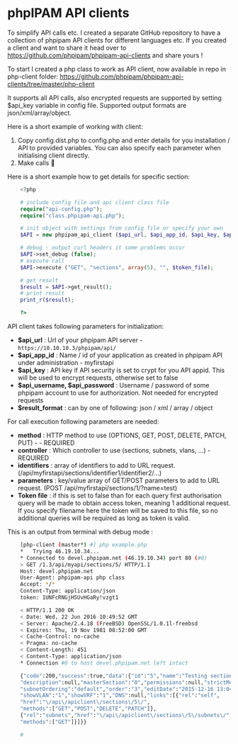 # phpIPAM API clients

To simplify API calls etc. I created a separate GitHub repository to have a collection of phpipam API clients for different languages etc. If you created a client and want to share it head over to <https://github.com/phpipam/phpipam-api-clients> and share yours !

To start I created a php class to work as API client, now available in repo in php-client folder:
<https://github.com/phpipam/phpipam-api-clients/tree/master/php-client>

It supports all API calls, also encrypted requests are supported by setting $api_key variable in config file. Supported output formats are json/xml/array/object.

Here is a short example of working with client:

  1. Copy config.dist.php to config.php and enter details for you installation / API to provided variables. You can also specify each parameter when initialising client directly.
  2. Make calls 🙂

Here is a short example how to get details for specific section:

```php
    <?php

    # include config file and api client class file
    require("api-config.php");
    require("class.phpipam-api.php");

    # init object with settings from config file or specify your own
    $API = new phpipam_api_client ($api_url, $api_app_id, $api_key, $api_username, $api_password, $result_format);

    # debug - output curl headers it some problems occur
    $API->set_debug (false);
    # execute call
    $API->execute ("GET", "sections", array(5), "", $token_file);

    # get result
    $result = $API->get_result();
    # print result
    print_r($result);

    ?>
```

API client takes following parameters for initialization:

* **$api_url** : Url of your phpipam API server - `https://10.10.10.3/phpipam/api/`
* **$api_app_id** : Name / id of your application as created in phpipam API under administration - myfirstapi
* **$api_key** : API key if API security is set to crypt for you API appid. This will be used to encrypt requests, otherwise set to false
* **$api_username, $api_password** : Username / password of some phpipam account to use for authorization. Not needed for encrypted requests
* **$result_format** : can by one of following: json / xml / array / object

For call execution following parameters are needed:

* **method** : HTTP method to use (OPTIONS, GET, POST, DELETE, PATCH, PUT) - - REQUIRED
* **controller** : Which controller to use (sections, subnets, vlans, ...) - REQUIRED
* **identifiers** : array of identifiers to add to URL request. (/api/myfirstapi/sections/identifier1/identifier2/...)
* **parameters** : key/value array of GET/POST parameters to add to URL request. (POST /api/myfirstapi/sections/1/?name=test)
* **Token file** : if this is set to false than for each query first authorisation query will be made to obtain access token, meaning 1 additional request. If you specify filename here the token will be saved to this file, so no additional queries will be required as long as token is valid.

This is an output from terminal with debug mode :

```bash
    [php-client (master*) #] php example.php
    *   Trying 46.19.10.34...
    * Connected to devel.phpipam.net (46.19.10.34) port 80 (#0)
    > GET /1.3/api/myapi/sections/5/ HTTP/1.1
    Host: devel.phpipam.net
    User-Agent: phpipam-api php class
    Accept: */*
    Content-Type: application/json
    token: 1UNFcRNGjH5UvHGaRy!vzgt1

    < HTTP/1.1 200 OK
    < Date: Wed, 22 Jun 2016 10:49:52 GMT
    < Server: Apache/2.4.18 (FreeBSD) OpenSSL/1.0.1l-freebsd
    < Expires: Thu, 19 Nov 1981 08:52:00 GMT
    < Cache-Control: no-cache
    < Pragma: no-cache
    < Content-Length: 451
    < Content-Type: application/json
    * Connection #0 to host devel.phpipam.net left intact

    {"code":200,"success":true,"data":{"id":"5","name":"Testing section",
    "description":null,"masterSection":"0","permissions":null,"strictMode":"1",
    "subnetOrdering":"default","order":"3","editDate":"2015-12-16 13:04:44",
    "showVLAN":"1","showVRF":"1","DNS":null,"links":[{"rel":"self",
    "href":"\/api\/apiclient\/sections\/5\/",
    "methods":["GET","POST","DELETE","PATCH"]},
    {"rel":"subnets","href":"\/api\/apiclient\/sections\/5\/subnets\/",
    "methods":["GET"]}]}}

    #
```
